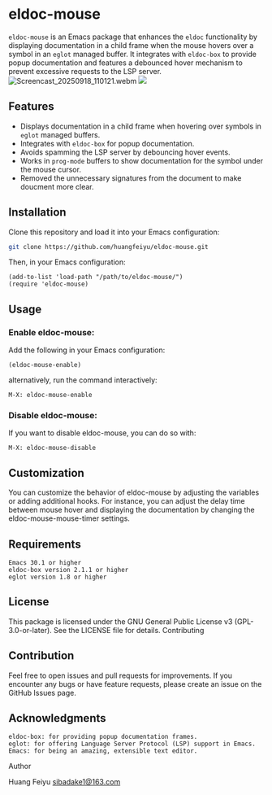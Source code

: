 # eldoc-mouse

`eldoc-mouse` is an Emacs package that enhances the `eldoc` functionality by displaying documentation in a child frame when the mouse hovers over a symbol in an `eglot` managed buffer. It integrates with `eldoc-box` to provide popup documentation and features a debounced hover mechanism to prevent excessive requests to the LSP server.
![Screencast_20250918_110121.webm](https://github.com/user-attachments/assets/6bb80bee-dc2b-4d36-b8a4-4d416e0a6100)
![](https://github.com/user-attachments/assets/e2d32b35-7da0-4bfc-8043-c3cdc6d530a1)


## Features
- Displays documentation in a child frame when hovering over symbols in `eglot` managed buffers.
- Integrates with `eldoc-box` for popup documentation.
- Avoids spamming the LSP server by debouncing hover events.
- Works in `prog-mode` buffers to show documentation for the symbol under the mouse cursor.
- Removed the unnecessary signatures from the document to make doucment more clear.

## Installation

Clone this repository and load it into your Emacs configuration:

```sh
git clone https://github.com/huangfeiyu/eldoc-mouse.git
```
Then, in your Emacs configuration:

``` elisp
(add-to-list 'load-path "/path/to/eldoc-mouse/")
(require 'eldoc-mouse)
```

## Usage
### Enable eldoc-mouse:
Add the following in your Emacs configuration:
```
(eldoc-mouse-enable)
```
alternatively, run the command interactively:
```
M-X: eldoc-mouse-enable
```
### Disable eldoc-mouse:
If you want to disable eldoc-mouse, you can do so with:
```
M-X: eldoc-mouse-disable
```
## Customization

You can customize the behavior of eldoc-mouse by adjusting the variables or adding additional hooks. For instance, you can adjust the delay time between mouse hover and displaying the documentation by changing the eldoc-mouse-mouse-timer settings.
## Requirements

    Emacs 30.1 or higher
    eldoc-box version 2.1.1 or higher
    eglot version 1.8 or higher

## License

This package is licensed under the GNU General Public License v3 (GPL-3.0-or-later). See the LICENSE file for details.
Contributing

## Contribution
Feel free to open issues and pull requests for improvements. If you encounter any bugs or have feature requests, please create an issue on the GitHub Issues page.
## Acknowledgments

    eldoc-box: for providing popup documentation frames.
    eglot: for offering Language Server Protocol (LSP) support in Emacs.
    Emacs: for being an amazing, extensible text editor.

Author

Huang Feiyu sibadake1@163.com
